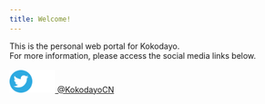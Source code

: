 ```yaml
---
title: Welcome!
---
```

This is the personal web portal for Kokodayo.  
For more information, please access the social media links below.  
<br>
[<img src="./assets/icons/twitter.svg" width="40" height="40"><img src="./assets/icons/x.svg" width="40" height="40"> @KokodayoCN](https://twitter.com/KokodayoCN "@KokodayoCN")
